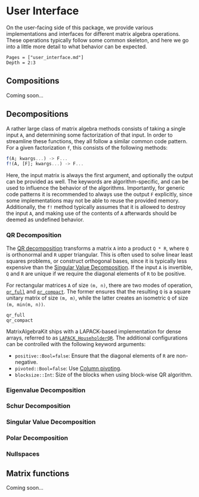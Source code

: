 # User Interface

On the user-facing side of this package, we provide various implementations and interfaces for different matrix algebra operations.
These operations typically follow some common skeleton, and here we go into a little more detail to what behavior can be expected.

```@contents
Pages = ["user_interface.md"]
Depth = 2:3
```

## Compositions

Coming soon...

## Decompositions

A rather large class of matrix algebra methods consists of taking a single input `A`, and determining some factorization of that input.
In order to streamline these functions, they all follow a similar common code pattern.
For a given factorization `f`, this consists of the following methods:

```julia
f(A; kwargs...) -> F...
f!(A, [F]; kwargs...) -> F...
```

Here, the input matrix is always the first argument, and optionally the output can be provided as well.
The keywords are algorithm-specific, and can be used to influence the behavior of the algorithms.
Importantly, for generic code patterns it is recommended to always use the output `F` explicitly, since some implementations may not be able to reuse the provided memory.
Additionally, the `f!` method typically assumes that it is allowed to destroy the input `A`, and making use of the contents of `A` afterwards should be deemed as undefined behavior.

### QR Decomposition

The [QR decomposition](https://en.wikipedia.org/wiki/QR_decomposition) transforms a matrix `A` into a product `Q * R`, where `Q` is orthonormal and `R` upper triangular.
This is often used to solve linear least squares problems, or construct orthogonal bases, since it is typically less expensive than the [Singular Value Decomposition](@ref).
If the input `A` is invertible, `Q` and `R` are unique if we require the diagonal elements of `R` to be positive.

For rectangular matrices `A` of size `(m, n)`, there are two modes of operation, [`qr_full`](@ref) and [`qr_compact`](@ref).
The former ensures that the resulting `Q` is a square unitary matrix of size `(m, m)`, while the latter creates an isometric `Q` of size `(m, min(m, n))`.

```@docs; canonical=false
qr_full
qr_compact
```

MatrixAlgebraKit ships with a LAPACK-based implementation for dense arrays, referred to as [`LAPACK_HouseholderQR`](@ref).
The additional configurations can be controlled with the following keyword arguments:

* `positive::Bool=false`: Ensure that the diagonal elements of `R` are non-negative.
* `pivoted::Bool=false`: Use [Column pivoting](https://en.wikipedia.org/wiki/QR_decomposition#Column_pivoting).
* `blocksize::Int`: Size of the blocks when using block-wise QR algorithm.

### Eigenvalue Decomposition

### Schur Decomposition

### Singular Value Decomposition

### Polar Decomposition

### Nullspaces

## Matrix functions

Coming soon...
